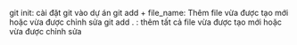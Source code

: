 git init: cài đặt git vào dự án
git add + file_name: Thêm file vừa được tạo mới hoặc vừa được chỉnh sửa
git add . : thêm tất cả file vừa được tạo mới hoặc vừa được chỉnh sửa